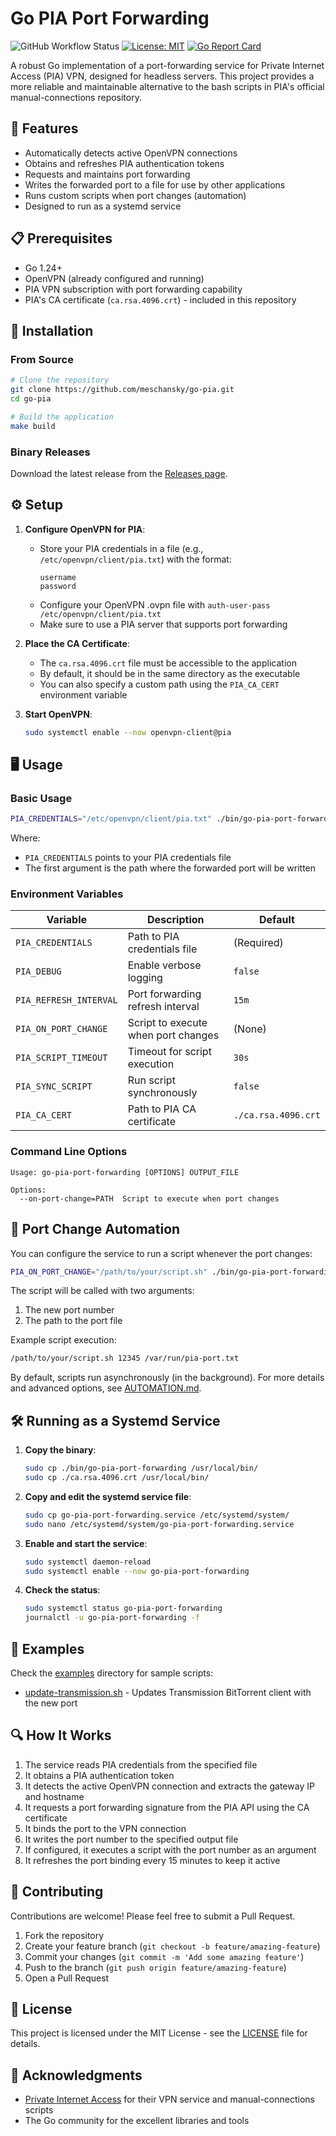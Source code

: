 # Go PIA Port Forwarding

![GitHub Workflow Status](https://img.shields.io/github/workflow/status/meschansky/go-pia/CI?label=build)
[![License: MIT](https://img.shields.io/badge/License-MIT-yellow.svg)](https://opensource.org/licenses/MIT)
[![Go Report Card](https://goreportcard.com/badge/github.com/meschansky/go-pia)](https://goreportcard.com/report/github.com/meschansky/go-pia)

A robust Go implementation of a port-forwarding service for Private Internet Access (PIA) VPN, designed for headless servers. This project provides a more reliable and maintainable alternative to the bash scripts in PIA's official manual-connections repository.

## 🚀 Features

- Automatically detects active OpenVPN connections
- Obtains and refreshes PIA authentication tokens
- Requests and maintains port forwarding
- Writes the forwarded port to a file for use by other applications
- Runs custom scripts when port changes (automation)
- Designed to run as a systemd service

## 📋 Prerequisites

- Go 1.24+
- OpenVPN (already configured and running)
- PIA VPN subscription with port forwarding capability
- PIA's CA certificate (`ca.rsa.4096.crt`) - included in this repository

## 🔧 Installation

### From Source

```bash
# Clone the repository
git clone https://github.com/meschansky/go-pia.git
cd go-pia

# Build the application
make build
```

### Binary Releases

Download the latest release from the [Releases page](https://github.com/meschansky/go-pia/releases).

## ⚙️ Setup

1. **Configure OpenVPN for PIA**:
   - Store your PIA credentials in a file (e.g., `/etc/openvpn/client/pia.txt`) with the format:
     ```
     username
     password
     ```
   - Configure your OpenVPN .ovpn file with `auth-user-pass /etc/openvpn/client/pia.txt`
   - Make sure to use a PIA server that supports port forwarding

2. **Place the CA Certificate**:
   - The `ca.rsa.4096.crt` file must be accessible to the application
   - By default, it should be in the same directory as the executable
   - You can also specify a custom path using the `PIA_CA_CERT` environment variable

3. **Start OpenVPN**:
   ```bash
   sudo systemctl enable --now openvpn-client@pia
   ```

## 🖥️ Usage

### Basic Usage

```bash
PIA_CREDENTIALS="/etc/openvpn/client/pia.txt" ./bin/go-pia-port-forwarding /var/run/pia-port.txt
```

Where:
- `PIA_CREDENTIALS` points to your PIA credentials file
- The first argument is the path where the forwarded port will be written

### Environment Variables

| Variable | Description | Default |
|----------|-------------|--------|
| `PIA_CREDENTIALS` | Path to PIA credentials file | (Required) |
| `PIA_DEBUG` | Enable verbose logging | `false` |
| `PIA_REFRESH_INTERVAL` | Port forwarding refresh interval | `15m` |
| `PIA_ON_PORT_CHANGE` | Script to execute when port changes | (None) |
| `PIA_SCRIPT_TIMEOUT` | Timeout for script execution | `30s` |
| `PIA_SYNC_SCRIPT` | Run script synchronously | `false` |
| `PIA_CA_CERT` | Path to PIA CA certificate | `./ca.rsa.4096.crt` |

### Command Line Options

```
Usage: go-pia-port-forwarding [OPTIONS] OUTPUT_FILE

Options:
  --on-port-change=PATH  Script to execute when port changes
```

## 🔄 Port Change Automation

You can configure the service to run a script whenever the port changes:

```bash
PIA_ON_PORT_CHANGE="/path/to/your/script.sh" ./bin/go-pia-port-forwarding /var/run/pia-port.txt
```

The script will be called with two arguments:
1. The new port number
2. The path to the port file

Example script execution:
```bash
/path/to/your/script.sh 12345 /var/run/pia-port.txt
```

By default, scripts run asynchronously (in the background). For more details and advanced options, see [AUTOMATION.md](AUTOMATION.md).

## 🛠️ Running as a Systemd Service

1. **Copy the binary**:
   ```bash
   sudo cp ./bin/go-pia-port-forwarding /usr/local/bin/
   sudo cp ./ca.rsa.4096.crt /usr/local/bin/
   ```

2. **Copy and edit the systemd service file**:
   ```bash
   sudo cp go-pia-port-forwarding.service /etc/systemd/system/
   sudo nano /etc/systemd/system/go-pia-port-forwarding.service
   ```

3. **Enable and start the service**:
   ```bash
   sudo systemctl daemon-reload
   sudo systemctl enable --now go-pia-port-forwarding
   ```

4. **Check the status**:
   ```bash
   sudo systemctl status go-pia-port-forwarding
   journalctl -u go-pia-port-forwarding -f
   ```

## 📝 Examples

Check the [examples](./examples) directory for sample scripts:

- [update-transmission.sh](./examples/update-transmission.sh) - Updates Transmission BitTorrent client with the new port

## 🔍 How It Works

1. The service reads PIA credentials from the specified file
2. It obtains a PIA authentication token
3. It detects the active OpenVPN connection and extracts the gateway IP and hostname
4. It requests a port forwarding signature from the PIA API using the CA certificate
5. It binds the port to the VPN connection
6. It writes the port number to the specified output file
7. If configured, it executes a script with the port number as an argument
8. It refreshes the port binding every 15 minutes to keep it active

## 🤝 Contributing

Contributions are welcome! Please feel free to submit a Pull Request.

1. Fork the repository
2. Create your feature branch (`git checkout -b feature/amazing-feature`)
3. Commit your changes (`git commit -m 'Add some amazing feature'`)
4. Push to the branch (`git push origin feature/amazing-feature`)
5. Open a Pull Request

## 📄 License

This project is licensed under the MIT License - see the [LICENSE](LICENSE) file for details.

## 🙏 Acknowledgments

- [Private Internet Access](https://www.privateinternetaccess.com/) for their VPN service and manual-connections scripts
- The Go community for the excellent libraries and tools
